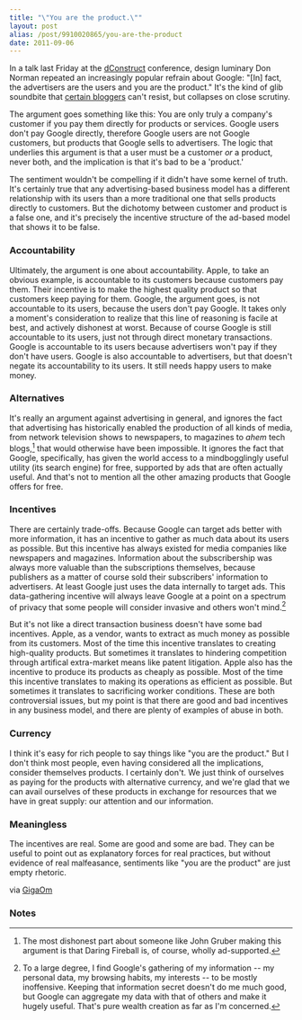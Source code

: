 ```yaml
---
title: "\"You are the product.\""
layout: post
alias: /post/9910020865/you-are-the-product
date: 2011-09-06
---
```


In a talk last Friday at the
[dConstruct](http://2011.dconstruct.org/conference/don-norman)
conference, design luminary Don Norman repeated an increasingly popular
refrain about Google: "[In] fact, the advertisers are the users and you
are the product." It's the kind of glib soundbite that [certain
bloggers](http://daringfireball.net/linked/2011/09/05/norman-google)
can't resist, but collapses on close scrutiny.

The argument goes something like this: You are only truly a company's
customer if you pay them directly for products or services. Google users
don't pay Google directly, therefore Google users are not Google
customers, but products that Google sells to advertisers. The logic that
underlies this argument is that a user must be a customer *or* a
product, never both, and the implication is that it's bad to be a
'product.'

The sentiment wouldn't be compelling if it didn't have some kernel of
truth. It's certainly true that any advertising-based business model has
a different relationship with its users than a more traditional one that
sells products directly to customers. But the dichotomy between customer
and product is a false one, and it's precisely the incentive structure
of the ad-based model that shows it to be false.

### Accountability

Ultimately, the argument is one about accountability. Apple, to take an
obvious example, is accountable to its customers because customers pay
them. Their incentive is to make the highest quality product so that
customers keep paying for them. Google, the argument goes, is not
accountable to its users, because the users don't pay Google. It takes
only a moment's consideration to realize that this line of reasoning is
facile at best, and actively dishonest at worst. Because of course
Google is still accountable to its users, just not through direct
monetary transactions. Google is accountable to its users because
advertisers won't pay if they don't have users. Google is also
accountable to advertisers, but that doesn't negate its accountability
to its users. It still needs happy users to make money.

### Alternatives

It's really an argument against advertising in general, and ignores the
fact that advertising has historically enabled the production of all
kinds of media, from network television shows to newspapers, to
magazines to *ahem* tech blogs,[^1] that would otherwise have
been impossible. It ignores the fact that Google, specifically, has
given the world access to a mindbogglingly useful utility (its search
engine) for free, supported by ads that are often actually useful. And
that's not to mention all the other amazing products that Google offers
for free.

### Incentives

There are certainly trade-offs. Because Google can target ads better
with more information, it has an incentive to gather as much data about
its users as possible. But this incentive has always existed for media
companies like newspapers and magazines. Information about the
subscribership was always more valuable than the subscriptions
themselves, because publishers as a matter of course sold their
subscribers' information to advertisers. At least Google just uses the
data internally to target ads. This data-gathering incentive will always
leave Google at a point on a spectrum of privacy that some people will
consider invasive and others won't mind.[^2]

But it's not like a direct transaction business doesn't have some bad
incentives. Apple, as a vendor, wants to extract as much money as
possible from its customers. Most of the time this incentive translates
to creating high-quality products. But sometimes it translates to
hindering competition through artifical extra-market means like patent
litigation. Apple also has the incentive to produce its products as
cheaply as possible. Most of the time this incentive translates to
making its operations as efficient as possible. But sometimes it
translates to sacrificing worker conditions. These are both
controversial issues, but my point is that there are good and bad
incentives in any business model, and there are plenty of examples of
abuse in both.

### Currency

I think it's easy for rich people to say things like "you are the
product." But I don't think most people, even having considered all the
implications, consider themselves products. I certainly don't. We just
think of ourselves as paying for the products with alternative currency,
and we're glad that we can avail ourselves of these products in exchange
for resources that we have in great supply: our attention and our
information.

### Meaningless

The incentives are real. Some are good and some are bad. They can be
useful to point out as explanatory forces for real practices, but
without evidence of real malfeasance, sentiments like "you are the
product" are just empty rhetoric.

via
[GigaOm](http://gigaom.com/2011/09/05/don-norman-google-doesnt-get-people-it-sells-them/)

### Notes

[^1]: The most dishonest part about someone like John Gruber making this
    argument is that Daring Fireball is, of course, wholly ad-supported.
    

[^2]: To a large degree, I find Google's gathering of my information -- my
    personal data, my browsing habits, my interests -- to be mostly
    inoffensive. Keeping that information secret doesn't do me much
    good, but Google can aggregate my data with that of others and make
    it hugely useful. That's pure wealth creation as far as I'm
    concerned. 
